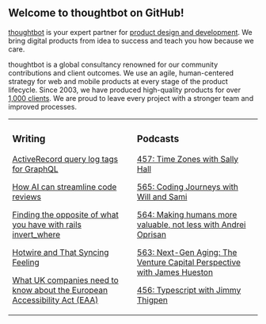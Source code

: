 ## Welcome to thoughtbot on GitHub!

[thoughtbot][1] is your expert partner for [product design and development][2].
We bring digital products from idea to success and teach you how because we
care.

thoughtbot is a global consultancy renowned for our community contributions and
client outcomes. We use an agile, human-centered strategy for web and mobile
products at every stage of the product lifecycle. Since 2003, we have produced
high-quality products for over [1,000 clients][3]. We are proud to leave every
project with a stronger team and improved processes.

<table><tr><td valign="top" width="50%">

### Writing

<!-- blog starts -->
[ActiveRecord query log tags for GraphQL](https://feed.thoughtbot.com/link/24077/16985371/activerecord-query-log-tags-for-graphql)

[How AI can streamline code reviews](https://feed.thoughtbot.com/link/24077/16984642/how-ai-can-streamline-code-reviews)

[Finding the opposite of what you have with rails invert_where](https://feed.thoughtbot.com/link/24077/16983574/finding-the-opposite-of-what-you-have-with-rails-invert_where)

[Hotwire and That Syncing Feeling](https://feed.thoughtbot.com/link/24077/16982272/hotwire-and-that-syncing-feeling)

[What UK companies need to know about the European Accessibility Act (EAA)](https://feed.thoughtbot.com/link/24077/16981549/what-uk-companies-need-to-know-about-the-european-accessibility-act-eaa)

<!-- blog ends -->
</td><td valign="top" width="50%">

### Podcasts

<!-- podcasts starts -->
[457: Time Zones with Sally Hall](https://bikeshed.thoughtbot.com/457)

[565: Coding Journeys with Will and Sami](https://podcast.thoughtbot.com/565)

[564: Making humans more valuable, not less with Andrei Oprisan](https://podcast.thoughtbot.com/564)

[563: Next-Gen Aging: The Venture Capital Perspective with James Hueston](https://podcast.thoughtbot.com/563)

[456: Typescript with Jimmy Thigpen](https://bikeshed.thoughtbot.com/456)

<!-- podcasts ends -->
</td></tr></table>

[1]: https://thoughtbot.com
[2]: https://thoughtbot.com/services
[3]: https://thoughtbot.com/case-studies
